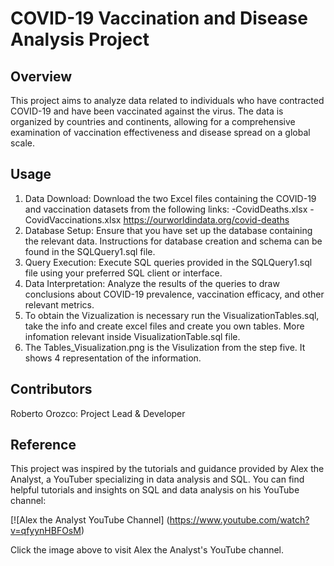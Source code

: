 # COVID-19 Vaccination and Disease Analysis Project
## Overview
This project aims to analyze data related to individuals who have contracted COVID-19 and have been vaccinated against the virus. 
The data is organized by countries and continents, 
allowing for a comprehensive examination of vaccination effectiveness and disease spread on a global scale.

## Usage
1. Data Download: Download the two Excel files containing the COVID-19 and vaccination datasets from the following links:
    -CovidDeaths.xlsx
    -CovidVaccinations.xlsx
   https://ourworldindata.org/covid-deaths
3. Database Setup: Ensure that you have set up the database containing the relevant data. Instructions for database creation and schema can be found in the SQLQuery1.sql file.
4. Query Execution: Execute SQL queries provided in the SQLQuery1.sql file using your preferred SQL client or interface.
5. Data Interpretation: Analyze the results of the queries to draw conclusions about COVID-19 prevalence, vaccination efficacy, and other relevant metrics.
6. To obtain the Vizualization is necessary run the VisualizationTables.sql, take the info and create excel files and create you own tables. More infomation relevant inside VisualizationTable.sql file. 
7. The Tables_Visualization.png is the Visulization from the step five. It shows 4 representation of the information.
## Contributors
Roberto Orozco: Project Lead & Developer


## Reference 
This project was inspired by the tutorials and guidance provided by Alex the Analyst, a YouTuber specializing in data analysis and SQL. You can find helpful tutorials and insights on SQL and data analysis on his YouTube channel:

[![Alex the Analyst YouTube Channel] (https://www.youtube.com/watch?v=qfyynHBFOsM)

Click the image above to visit Alex the Analyst's YouTube channel.

